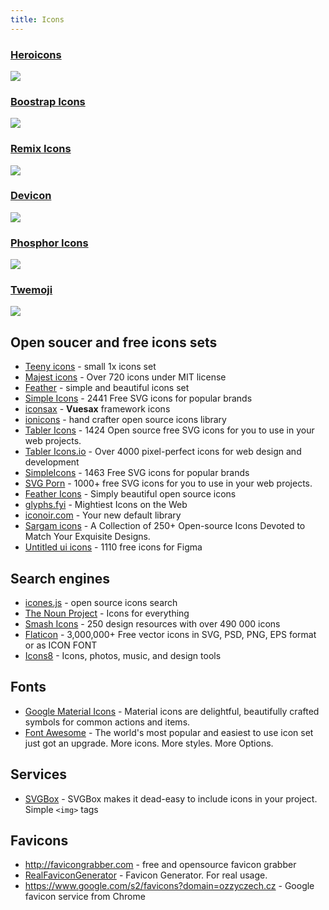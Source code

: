 ```yaml
---
title: Icons
---
```


### [Heroicons](https://heroicons.com/)

![](https://ozzyczech.cz/i/heroicons.png)

### [Boostrap Icons](https://icons.getbootstrap.com/)

![](https://ozzyczech.cz/i/bootstrap-icons.png)

### [Remix Icons](https://remixicon.com/)

![](https://ozzyczech.cz/i/remix-icons.png)

### [Devicon](https://devicon.dev/)

![](https://ozzyczech.cz/i/devicon.png)

### [Phosphor Icons](https://phosphoricons.com/)

![](https://ozzyczech.cz/i/phosphor-icons.png)

### [Twemoji](https://twemoji.twitter.com/)

![](https://ozzyczech.cz/i/twemoji.png)

## Open soucer and free icons sets

- [Teeny icons](https://teenyicons.com/) - small 1x icons set
- [Majest icons](https://www.majesticons.com/) - Over 720 icons under MIT license
- [Feather](https://feathericons.com/) - simple and beautiful icons set
- [Simple Icons](https://simpleicons.org/) - 2441 Free SVG icons for popular brands
- [iconsax](https://iconsax.io/) - **Vuesax** framework icons
- [ionicons](https://ionic.io/ionicons/) - hand crafter open source icons library
- [Tabler Icons](https://tablericons.com/) - 1424 Open source free SVG icons for you to use in your web projects.
- [Tabler Icons.io](https://tabler-icons.io) - Over 4000 pixel-perfect icons for web design and development
- [SimpleIcons](https://simpleicons.org/) - 1463 Free SVG icons for popular brands
- [SVG Porn](https://svgporn.com/) - 1000+ free SVG icons for you to use in your web projects.
- [Feather Icons](https://feathericons.com/) - Simply beautiful open source icons
- [glyphs.fyi](https://glyphs.fyi/) - Mightiest Icons on the Web
- [iconoir.com](https://iconoir.com/) - Your new default library
- [Sargam icons](https://sargamicons.com/) - A Collection of 250+ Open-source Icons Devoted to Match Your Exquisite Designs.
- [Untitled ui icons](https://untitledui.com/icons) - 1110 free icons for Figma

## Search engines

- [icones.js](https://icones.js.org/) - open source icons search
- [The Noun Project](https://thenounproject.com/) - Icons for everything
- [Smash Icons](https://smashicons.com/) - 250 design resources with over 490 000 icons
- [Flaticon](https://flaticon.com) - 3,000,000+ Free vector icons in SVG, PSD, PNG, EPS format or as ICON FONT
- [Icons8](https://icons8.com/) - Icons, photos, music, and design tools

## Fonts

- [Google Material Icons](https://fonts.google.com/icons?selected=Material+Icons) - Material icons are delightful, beautifully crafted symbols for common actions and items.
- [Font Awesome](https://fontawesome.com/) - The world's most popular and easiest to use icon set just got an upgrade. More icons. More styles. More Options.

## Services

- [SVGBox](https://svgbox.net/) - SVGBox makes it dead-easy to include icons in your project. Simple `<img>` tags

## Favicons

- http://favicongrabber.com - free and opensource favicon grabber
- [RealFaviconGenerator](https://realfavicongenerator.net/) - Favicon Generator. For real usage.
- https://www.google.com/s2/favicons?domain=ozzyczech.cz - Google favicon service from Chrome